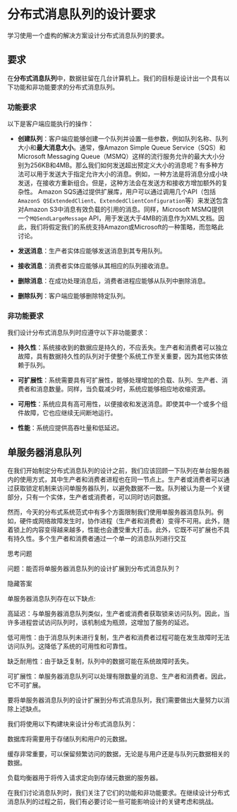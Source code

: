 # 分布式消息队列的设计要求

学习使用一个虚构的解决方案设计分布式消息队列的要求。

## 要求

在**分布式消息队列**中，数据驻留在几台计算机上。我们的目标是设计出一个具有以下功能和非功能要求的分布式消息队列。

### 功能要求

以下是客户端应能执行的操作：

- **创建队列**：客户端应能够创建一个队列并设置一些参数，例如队列名称、队列大小和**最大消息大小**。通常，像Amazon Simple Queue Service（SQS）和Microsoft Messaging Queue（MSMQ）这样的流行服务允许的最大大小分别为256KB和4MB。那么我们如何发送超出预定义大小的消息呢？有多种方法可以用于发送大于指定允许大小的消息。例如，一种方法是将消息分成小块发送，在接收方重新组合。但是，这种方法会在发送方和接收方增加额外的复杂性。 Amazon SQS通过提供扩展库，用户可以通过调用几个API（包括`AmazonS QSExtendedClient`、`ExtendedClientConfiguration`等）来发送包含对Amazon S3中消息有效负载的引用的消息。同样，Microsoft MSMQ提供一个`MQSendLargeMessage` API，用于发送大于4MB的消息作为XML文档。因此，我们将假定我们的系统支持Amazon或Microsoft的一种策略，而忽略此讨论。

- **发送消息**：生产者实体应能够发送消息到其专用队列。

- **接收消息**：消费者实体应能够从其相应的队列接收消息。

- **删除消息**：在成功处理消息后，消费者进程应能够从队列中删除消息。

- **删除队列**：客户端应能够删除特定队列。

### 非功能要求

我们设计分布式消息队列时应遵守以下非功能要求：

- **持久性**：系统接收到的数据应是持久的，不应丢失。生产者和消费者可以独立故障，具有数据持久性的队列对于使整个系统工作至关重要，因为其他实体依赖于队列。

- **可扩展性**：系统需要具有可扩展性，能够处理增加的负载、队列、生产者、消费者和消息数量。同样，当负载减少时，系统应能够相应地收缩资源。

- **可用性**：系统应具有高可用性，以便接收和发送消息。即使其中一个或多个组件故障，它也应继续无间断地运行。

- **性能**：系统应提供高吞吐量和低延迟。

## 单服务器消息队列

在我们开始制定分布式消息队列的设计之前，我们应该回顾一下队列在单台服务器内的使用方式，其中生产者和消费者进程也在同一节点上。生产者或消费者可以通过获取锁定机制来访问单服务器队列，以避免数据不一致。队列被认为是一个关键部分，只有一个实体，生产者或消费者，可以同时访问数据。

然而，今天的分布式系统范式中有多个方面限制我们使用单服务器消息队列。例如，硬件或网络故障发生时，协作进程（生产者和消费者）变得不可用。此外，随着锁上的内容变得越来越多，性能也会遭受重大打击。此外，它既不可扩展也不具有持久性。多个生产者和消费者通过一个单一的消息队列进行交互

思考问题

问题：能否将单服务器消息队列的设计扩展到分布式消息队列？

隐藏答案

单服务器消息队列存在以下缺点:

高延迟：与单服务器消息队列类似，生产者或消费者获取锁来访问队列。因此，当许多进程尝试访问队列时，该机制成为瓶颈，这增加了服务的延迟。

低可用性：由于消息队列未进行复制，生产者和消费者过程可能在发生故障时无法访问队列。这降低了系统的可用性和可靠性。

缺乏耐用性：由于缺乏复制，队列中的数据可能在系统故障时丢失。

可扩展性：单服务器消息队列可以处理有限数量的消息、生产者和消费者。因此，它不可扩展。

要将单服务器消息队列的设计扩展到分布式消息队列，我们需要做出大量努力以消除上述缺点。

我们将使用以下构建块来设计分布式消息队列：

数据库将需要用于存储队列和用户的元数据。

缓存非常重要，可以保留频繁访问的数据，无论是与用户还是与队列元数据相关的数据。

负载均衡器用于将传入请求定向到存储元数据的服务器。

在我们讨论消息队列时，我们关注了它们的功能和非功能要求。在继续设计分布式消息队列的过程之前，我们有必要讨论一些可能影响设计的关键考虑和挑战。